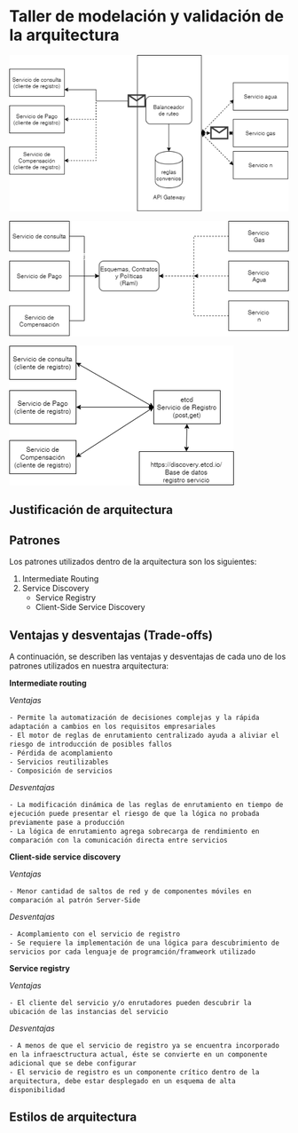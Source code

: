 # Taller de modelación y validación de la arquitectura

![Intermediaterouting](Intermediaterouting.png "Patron")

![Raml](Raml.png)

![Registro de servicios](RegistroServicios.png)

## Justificación de arquitectura

## Patrones

Los patrones utilizados dentro de la arquitectura son los siguientes:

1. Intermediate Routing
2. Service Discovery
   - Service Registry
   - Client-Side Service Discovery

## Ventajas y desventajas (Trade-offs)

A continuación, se describen las ventajas y desventajas de cada uno de los patrones utilizados en nuestra arquitectura:

**Intermediate routing**

  *Ventajas*
    
    - Permite la automatización de decisiones complejas y la rápida adaptación a cambios en los requisitos empresariales 
    - El motor de reglas de enrutamiento centralizado ayuda a aliviar el riesgo de introducción de posibles fallos
    - Pérdida de acomplamiento
    - Servicios reutilizables
    - Composición de servicios
    
  *Desventajas*
  
    - La modificación dinámica de las reglas de enrutamiento en tiempo de ejecución puede presentar el riesgo de que la lógica no probada previamente pase a producción
    - La lógica de enrutamiento agrega sobrecarga de rendimiento en comparación con la comunicación directa entre servicios

**Client-side service discovery**

 *Ventajas*
 
    - Menor cantidad de saltos de red y de componentes móviles en comparación al patrón Server-Side
   
 *Desventajas*
 
    - Acomplamiento con el servicio de registro
    - Se requiere la implementación de una lógica para descubrimiento de servicios por cada lenguaje de programción/framweork utilizado 

**Service registry**

 *Ventajas*
 
    - El cliente del servicio y/o enrutadores pueden descubrir la ubicación de las instancias del servicio
    
 *Desventajas*
 
    - A menos de que el servicio de registro ya se encuentra incorporado en la infraesctructura actual, éste se convierte en un componente adicional que se debe configurar
    - El servicio de registro es un componente crítico dentro de la arquitectura, debe estar desplegado en un esquema de alta disponibilidad  
   
## Estilos de arquitectura



